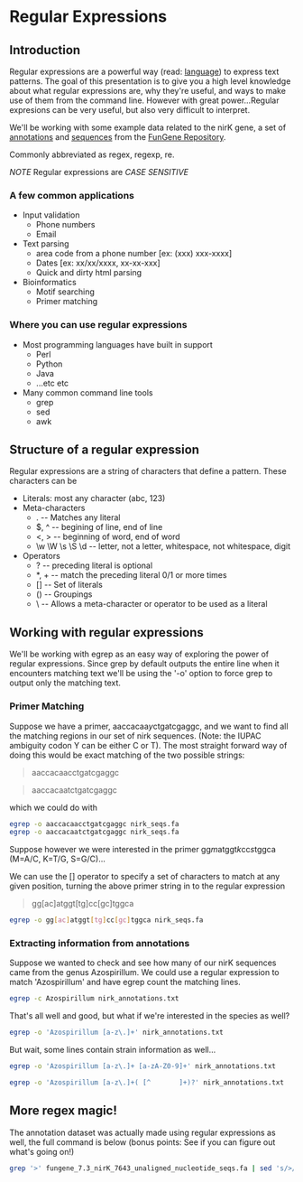 # Regular Expressions

## Introduction
Regular expressions are a powerful way (read: [language](http://en.wikipedia.org/wiki/Regular_language)) to express text patterns.  The goal of this presentation is to give you a high level knowledge about what regular expressions are, why they're useful, and ways to make use of them from the command line.  However with great power...Regular expresions can be very useful, but also very difficult to interpret.

We'll be working with some example data related to the nirK gene, a set of [annotations](nirk_annotations.txt) and [sequences](nirk_seqs.fa) from the [FunGene Repository](http://fungene.cme.msu.edu).

Commonly abbreviated as regex, regexp, re.

*NOTE* Regular expressions are _CASE SENSITIVE_

### A few common applications
* Input validation
  * Phone numbers
  * Email
* Text parsing
  * area code from a phone number [ex: (xxx) xxx-xxxx]
  * Dates [ex: xx/xx/xxxx, xx-xx-xxx]
  * Quick and dirty html parsing
* Bioinformatics
  * Motif searching
  * Primer matching

### Where you can use regular expressions
* Most programming languages have built in support
  * Perl
  * Python
  * Java
  * ...etc etc
* Many common command line tools
  * grep
  * sed
  * awk

## Structure of a regular expression

Regular expressions are a string of characters that define a pattern.  These characters can be
* Literals: most any character (abc, 123)
* Meta-characters
  * . -- Matches any literal
  * $, ^ -- begining of line, end of line
  * <, > -- beginning of word, end of word
  * \w \W \s \S \d -- letter, not a letter, whitespace, not whitespace, digit
* Operators
  * ? -- preceding literal is optional
  * *, + -- match the preceding literal 0/1 or more times
  * [] -- Set of literals
  * () -- Groupings
  * \ -- Allows a meta-character or operator to be used as a literal

## Working with regular expressions

We'll be working with egrep as an easy way of exploring the power of regular expressions.  Since grep by default outputs the entire line when it encounters matching text we'll be using the '-o' option to force grep to output only the matching text.

### Primer Matching

Suppose we have a primer, aaccacaa*y*ctgatcgaggc, and we want to find all the matching regions in our set of nirk sequences.  (Note: the IUPAC ambiguity codon Y can be either C or T).  The most straight forward way of doing this would be exact matching of the two possible strings:
> aaccacaacctgatcgaggc

> aaccacaatctgatcgaggc

which we could do with

``` bash
egrep -o aaccacaacctgatcgaggc nirk_seqs.fa
egrep -o aaccacaatctgatcgaggc nirk_seqs.fa
```

Suppose however we were interested in the primer gg*m*atggt*k*cc*s*tggca (M=A/C, K=T/G, S=G/C)...

We can use the [] operator to specify a set of characters to match at any given position, turning the above primer string in to the regular expression

> gg[ac]atggt[tg]cc[gc]tggca

``` bash
egrep -o gg[ac]atggt[tg]cc[gc]tggca nirk_seqs.fa
```

### Extracting information from annotations

Suppose we wanted to check and see how many of our nirK sequences came from the genus Azospirillum.  We could use a regular expression to match 'Azospirillum' and have egrep count the matching lines.

``` bash 
egrep -c Azospirillum nirk_annotations.txt 
```

That's all well and good, but what if we're interested in the species as well?

``` bash
egrep -o 'Azospirillum [a-z\.]+' nirk_annotations.txt
```

But wait, some lines contain strain information as well...

``` bash
egrep -o 'Azospirillum [a-z\.]+ [a-zA-Z0-9]+' nirk_annotations.txt
```

``` bash
egrep -o 'Azospirillum [a-z\.]+( [^       ]+)?' nirk_annotations.txt
```

## More regex magic!

The annotation dataset was actually made using regular expressions as well, the full command is below (bonus points: See if you can figure out what's going on!)

``` bash
grep '>' fungene_7.3_nirK_7643_unaligned_nucleotide_seqs.fa | sed 's/>//g' | tr ',' '\t' | sed -E 's/[^a-zA-Z0-9][^=]+=([^      $]+)/   \1/g' > nirk_annotations.txt
```

